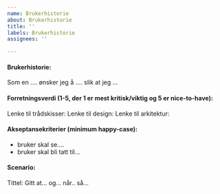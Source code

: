 ```yaml
---
name: Brukerhistorie
about: Brukerhistorie
title: ''
labels: Brukerhistorie
assignees: ''

---
```


#### Brukerhistorie:
Som en ....
ønsker jeg å ....
slik at jeg ...
#### Forretningsverdi (1-5, der 1 er mest kritisk/viktig og 5 er nice-to-have):


Lenke til trådskisser:
Lenke til design:
Lenke til arkitektur:

#### Akseptansekriterier (minimum happy-case):
- bruker skal se....
- bruker skal bli tatt til...

#### Scenario:
Tittel:
Gitt at...
og...
når..
så...
